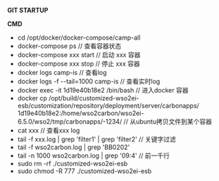**GIT STARTUP**

**CMD**
- cd /opt/docker/docker-compose/camp-all
- docker-compose ps    // 查看容器状态
- docker-compose xxx start   // 启动 xxx 容器
- docker-compose xxx stop   // 停止 xxx 容器
- docker logs camp-is   // 查看log
- docker logs -f --tail=1000 camp-is   // 查看实时log
- docker exec -it 1d19e40b18e2 /bin/bash   // 进入docker 容器
- docker cp /opt/build/customized-wso2ei-esb/customization/repository/deployment/server/carbonapps/ 1d19e40b18e2:/home/wso2carbon/wso2ei-6.5.0/wso2/tmp/carbonapps/-1234/   // 从ubuntu拷贝文件到某个容器
- cat xxx   // 查看xxx log
- tail -f xxx.log | grep 'filter1' | grep 'filter2'  // 关键字过滤
- tail -f wso2carbon.log | grep 'BB0202'
- tail -n 1000 wso2carbon.log | grep '09:4'  // 前一千行
- sudo rm -rf ./customized-wso2ei-esb
- sudo chmod -R 777 ./customized-wso2ei-esb


